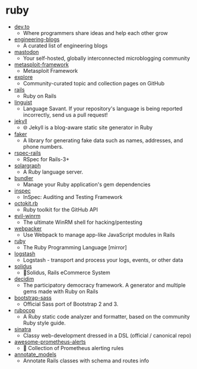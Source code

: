 # ruby
- [dev.to](https://github.com/thepracticaldev/dev.to)
  - Where programmers share ideas and help each other grow
- [engineering-blogs](https://github.com/kilimchoi/engineering-blogs)
  - A curated list of engineering blogs
- [mastodon](https://github.com/tootsuite/mastodon)
  - Your self-hosted, globally interconnected microblogging community
- [metasploit-framework](https://github.com/rapid7/metasploit-framework)
  - Metasploit Framework
- [explore](https://github.com/github/explore)
  - Community-curated topic and collection pages on GitHub
- [rails](https://github.com/rails/rails)
  - Ruby on Rails
- [linguist](https://github.com/github/linguist)
  - Language Savant. If your repository's language is being reported incorrectly, send us a pull request!
- [jekyll](https://github.com/jekyll/jekyll)
  - 🌐 Jekyll is a blog-aware static site generator in Ruby
- [faker](https://github.com/faker-ruby/faker)
  - A library for generating fake data such as names, addresses, and phone numbers.
- [rspec-rails](https://github.com/rspec/rspec-rails)
  - RSpec for Rails-3+
- [solargraph](https://github.com/castwide/solargraph)
  - A Ruby language server.
- [bundler](https://github.com/bundler/bundler)
  - Manage your Ruby application's gem dependencies
- [inspec](https://github.com/inspec/inspec)
  - InSpec: Auditing and Testing Framework
- [octokit.rb](https://github.com/octokit/octokit.rb)
  - Ruby toolkit for the GitHub API
- [evil-winrm](https://github.com/Hackplayers/evil-winrm)
  - The ultimate WinRM shell for hacking/pentesting
- [webpacker](https://github.com/rails/webpacker)
  - Use Webpack to manage app-like JavaScript modules in Rails
- [ruby](https://github.com/ruby/ruby)
  - The Ruby Programming Language [mirror]
- [logstash](https://github.com/elastic/logstash)
  - Logstash - transport and process your logs, events, or other data
- [solidus](https://github.com/solidusio/solidus)
  - 🛒Solidus, Rails eCommerce System
- [decidim](https://github.com/decidim/decidim)
  - The participatory democracy framework. A generator and multiple gems made with Ruby on Rails
- [bootstrap-sass](https://github.com/twbs/bootstrap-sass)
  - Official Sass port of Bootstrap 2 and 3.
- [rubocop](https://github.com/rubocop-hq/rubocop)
  - A Ruby static code analyzer and formatter, based on the community Ruby style guide.
- [sinatra](https://github.com/sinatra/sinatra)
  - Classy web-development dressed in a DSL (official / canonical repo)
- [awesome-prometheus-alerts](https://github.com/samber/awesome-prometheus-alerts)
  - 🚨 Collection of Prometheus alerting rules
- [annotate_models](https://github.com/ctran/annotate_models)
  - Annotate Rails classes with schema and routes info
